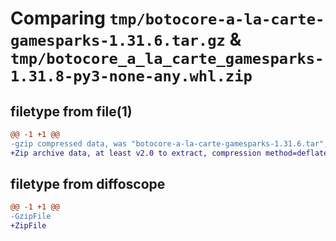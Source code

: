 # Comparing `tmp/botocore-a-la-carte-gamesparks-1.31.6.tar.gz` & `tmp/botocore_a_la_carte_gamesparks-1.31.8-py3-none-any.whl.zip`

## filetype from file(1)

```diff
@@ -1 +1 @@
-gzip compressed data, was "botocore-a-la-carte-gamesparks-1.31.6.tar", last modified: Thu Jul 20 01:20:26 2023, max compression
+Zip archive data, at least v2.0 to extract, compression method=deflate
```

## filetype from diffoscope

```diff
@@ -1 +1 @@
-GzipFile
+ZipFile
```

